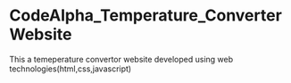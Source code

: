 # CodeAlpha_Temperature_ConverterWebsite
This a temeperature convertor website developed using web technologies(html,css,javascript)
